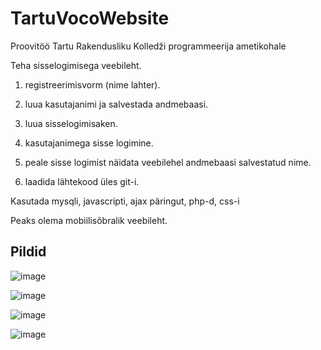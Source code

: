 # TartuVocoWebsite
Proovitöö Tartu Rakendusliku Kolledži programmeerija ametikohale

Teha sisselogimisega veebileht.

1.  registreerimisvorm (nime lahter).

2. luua kasutajanimi ja salvestada andmebaasi.

3. luua sisselogimisaken.

4. kasutajanimega sisse logimine.

5. peale sisse logimist näidata veebilehel andmebaasi salvestatud nime.

6. laadida lähtekood üles git-i.

Kasutada mysqli, javascripti, ajax päringut, php-d, css-i

Peaks olema mobiilisõbralik veebileht.

## Pildid

![image](https://github.com/traaga/TartuVocoWebsite/assets/26087792/a6315928-f448-4007-b7b4-5a1f2cb30b85)

![image](https://github.com/traaga/TartuVocoWebsite/assets/26087792/5ca756f7-dfde-4be1-b3ec-2573c77295cd)

![image](https://github.com/traaga/TartuVocoWebsite/assets/26087792/231eb295-6935-4d01-a71b-f0f15db3b2d6)

![image](https://github.com/traaga/TartuVocoWebsite/assets/26087792/e9fb64bc-9581-491a-874f-e27a5f0de502)

